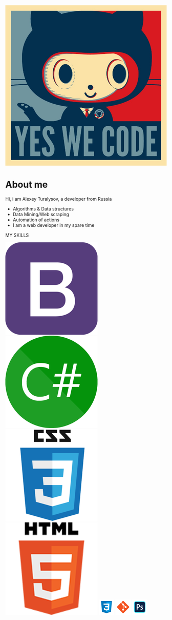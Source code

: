 


<div class="container col-xxl-8 px-4 py-5">
    <div class="row flex-lg-row-reverse align-items-center g-5 py-5">
      <div class="col-10 col-sm-8 col-lg-6">
        <img src="icon\catweyes.jpeg" class="d-block mx-lg-auto img-fluid" width="700" height="500" loading="lazy">
      </div>
      <div class="col-lg-6">
        <h1 class="display-5 fw-bold lh-1 mb-3 ">About me</h1>
        <p class="lead ">Hi, i am Alexey Turalysov, a developer from Russia</p>
        <ul>
              <li>Algorithms & Data structures</li>
              <li>Data Mining/Web scraping</li>
              <li>Automation of actions</li>
              <li>I am a web developer in my spare time</li>
            </ul>     
        <div class="d-grid gap-2 d-md-flex justify-content-md-start">
        </div>
      </div>
    </div>
  </div>

<p class="h1">MY SKILLS</p>

![Alt Text](https://raw.githubusercontent.com/github/explore/80688e429a7d4ef2fca1e82350fe8e3517d3494d/topics/bootstrap/bootstrap.png)  ![Alt Text](https://raw.githubusercontent.com/github/explore/80688e429a7d4ef2fca1e82350fe8e3517d3494d/topics/csharp/csharp.png) ![Alt Text](https://raw.githubusercontent.com/github/explore/80688e429a7d4ef2fca1e82350fe8e3517d3494d/topics/css/css.png)  ![Alt Text](https://raw.githubusercontent.com/github/explore/80688e429a7d4ef2fca1e82350fe8e3517d3494d/topics/html/html.png) ![Alt Text](\icon\css.png) ![Alt Text](\icon\git.png) ![Alt Text](\icon\pshop.png)